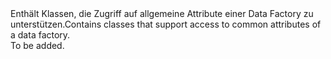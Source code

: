 <Namespace Name="Microsoft.Azure.Management.DataFactories.Common.Models">
  <Docs>
    <summary><span data-ttu-id="75aab-101">Enthält Klassen, die Zugriff auf allgemeine Attribute einer Data Factory zu unterstützen.</span><span class="sxs-lookup"><span data-stu-id="75aab-101">Contains classes that support access to common attributes of a data factory.</span></span></summary> 
    <remarks>To be added.</remarks>
  </Docs>
</Namespace>
